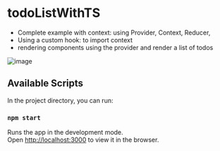 # todoListWithTS
- Complete example with context: using Provider, Context, Reducer,
- Using a custom hook: to import context
- rendering components using the provider and render a list of todos

![image](https://github.com/doncarmone/todoListWithTS/assets/95723822/9d787e8b-4f60-4ac4-b54e-08700a802a27)


## Available Scripts

In the project directory, you can run:

### `npm start`

Runs the app in the development mode.\
Open [http://localhost:3000](http://localhost:3000) to view it in the browser.

